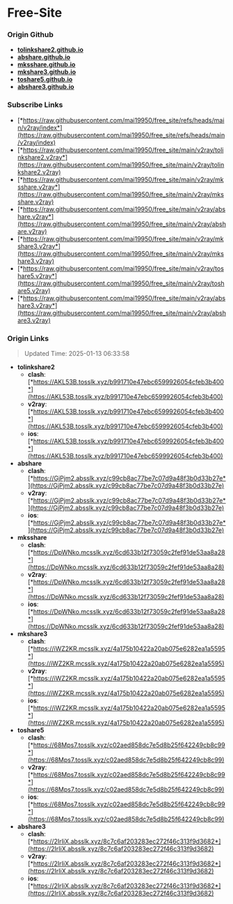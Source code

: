 # Free-Site

### Origin Github

- [**tolinkshare2.github.io**](https://github.com/tolinkshare2/tolinkshare2.github.io)
- [**abshare.github.io**](https://github.com/abshare/abshare.github.io)
- [**mksshare.github.io**](https://github.com/mksshare/mksshare.github.io)
- [**mkshare3.github.io**](https://github.com/mkshare3/mkshare3.github.io)
- [**toshare5.github.io**](https://github.com/toshare5/toshare5.github.io)
- [**abshare3.github.io**](https://github.com/abshare3/abshare3.github.io)

### Subscribe Links

- [*https://raw.githubusercontent.com/mai19950/free_site/refs/heads/main/v2ray/index*](https://raw.githubusercontent.com/mai19950/free_site/refs/heads/main/v2ray/index)
- [*https://raw.githubusercontent.com/mai19950/free_site/main/v2ray/tolinkshare2.v2ray*](https://raw.githubusercontent.com/mai19950/free_site/main/v2ray/tolinkshare2.v2ray)
- [*https://raw.githubusercontent.com/mai19950/free_site/main/v2ray/mksshare.v2ray*](https://raw.githubusercontent.com/mai19950/free_site/main/v2ray/mksshare.v2ray)
- [*https://raw.githubusercontent.com/mai19950/free_site/main/v2ray/abshare.v2ray*](https://raw.githubusercontent.com/mai19950/free_site/main/v2ray/abshare.v2ray)
- [*https://raw.githubusercontent.com/mai19950/free_site/main/v2ray/mkshare3.v2ray*](https://raw.githubusercontent.com/mai19950/free_site/main/v2ray/mkshare3.v2ray)
- [*https://raw.githubusercontent.com/mai19950/free_site/main/v2ray/toshare5.v2ray*](https://raw.githubusercontent.com/mai19950/free_site/main/v2ray/toshare5.v2ray)
- [*https://raw.githubusercontent.com/mai19950/free_site/main/v2ray/abshare3.v2ray*](https://raw.githubusercontent.com/mai19950/free_site/main/v2ray/abshare3.v2ray)

### Origin Links

> Updated Time: 2025-01-13 06:33:58

- **tolinkshare2**
  - **clash**: [*https://AKL53B.tosslk.xyz/b991710e47ebc6599926054cfeb3b400*](https://AKL53B.tosslk.xyz/b991710e47ebc6599926054cfeb3b400)
  - **v2ray**: [*https://AKL53B.tosslk.xyz/b991710e47ebc6599926054cfeb3b400*](https://AKL53B.tosslk.xyz/b991710e47ebc6599926054cfeb3b400)
  - **ios**: [*https://AKL53B.tosslk.xyz/b991710e47ebc6599926054cfeb3b400*](https://AKL53B.tosslk.xyz/b991710e47ebc6599926054cfeb3b400)
- **abshare**
  - **clash**: [*https://GjPjm2.absslk.xyz/c99cb8ac77be7c07d9a48f3b0d33b27e*](https://GjPjm2.absslk.xyz/c99cb8ac77be7c07d9a48f3b0d33b27e)
  - **v2ray**: [*https://GjPjm2.absslk.xyz/c99cb8ac77be7c07d9a48f3b0d33b27e*](https://GjPjm2.absslk.xyz/c99cb8ac77be7c07d9a48f3b0d33b27e)
  - **ios**: [*https://GjPjm2.absslk.xyz/c99cb8ac77be7c07d9a48f3b0d33b27e*](https://GjPjm2.absslk.xyz/c99cb8ac77be7c07d9a48f3b0d33b27e)
- **mksshare**
  - **clash**: [*https://DpWNko.mcsslk.xyz/6cd633b12f73059c2fef91de53aa8a28*](https://DpWNko.mcsslk.xyz/6cd633b12f73059c2fef91de53aa8a28)
  - **v2ray**: [*https://DpWNko.mcsslk.xyz/6cd633b12f73059c2fef91de53aa8a28*](https://DpWNko.mcsslk.xyz/6cd633b12f73059c2fef91de53aa8a28)
  - **ios**: [*https://DpWNko.mcsslk.xyz/6cd633b12f73059c2fef91de53aa8a28*](https://DpWNko.mcsslk.xyz/6cd633b12f73059c2fef91de53aa8a28)
- **mkshare3**
  - **clash**: [*https://iWZ2KR.mcsslk.xyz/4a175b10422a20ab075e6282ea1a5595*](https://iWZ2KR.mcsslk.xyz/4a175b10422a20ab075e6282ea1a5595)
  - **v2ray**: [*https://iWZ2KR.mcsslk.xyz/4a175b10422a20ab075e6282ea1a5595*](https://iWZ2KR.mcsslk.xyz/4a175b10422a20ab075e6282ea1a5595)
  - **ios**: [*https://iWZ2KR.mcsslk.xyz/4a175b10422a20ab075e6282ea1a5595*](https://iWZ2KR.mcsslk.xyz/4a175b10422a20ab075e6282ea1a5595)
- **toshare5**
  - **clash**: [*https://68Mps7.tosslk.xyz/c02aed858dc7e5d8b25f642249cb8c99*](https://68Mps7.tosslk.xyz/c02aed858dc7e5d8b25f642249cb8c99)
  - **v2ray**: [*https://68Mps7.tosslk.xyz/c02aed858dc7e5d8b25f642249cb8c99*](https://68Mps7.tosslk.xyz/c02aed858dc7e5d8b25f642249cb8c99)
  - **ios**: [*https://68Mps7.tosslk.xyz/c02aed858dc7e5d8b25f642249cb8c99*](https://68Mps7.tosslk.xyz/c02aed858dc7e5d8b25f642249cb8c99)
- **abshare3**
  - **clash**: [*https://2IrIiX.absslk.xyz/8c7c6af203283ec272f46c313f9d3682*](https://2IrIiX.absslk.xyz/8c7c6af203283ec272f46c313f9d3682)
  - **v2ray**: [*https://2IrIiX.absslk.xyz/8c7c6af203283ec272f46c313f9d3682*](https://2IrIiX.absslk.xyz/8c7c6af203283ec272f46c313f9d3682)
  - **ios**: [*https://2IrIiX.absslk.xyz/8c7c6af203283ec272f46c313f9d3682*](https://2IrIiX.absslk.xyz/8c7c6af203283ec272f46c313f9d3682)
